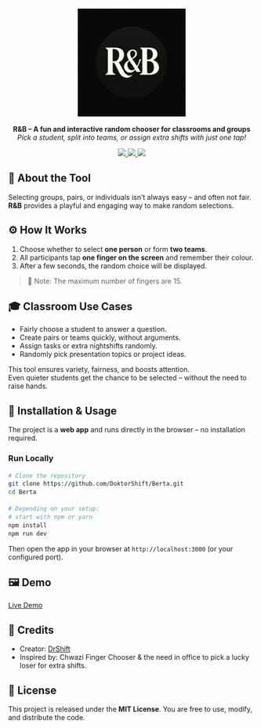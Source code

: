 
<p align="center">
  <img src="./berta.png" alt="R&B Screenshot" width="220" />
</p>

<p align="center">
  <b>R&B – A fun and interactive random chooser for classrooms and groups</b><br/>
  <i>Pick a student, split into teams, or assign extra shifts with just one tap!</i>
</p>



<p align="center">
  <a href="https://dubistdran.netlify.app/" target="_blank">
    <img src="https://img.shields.io/badge/🚀-Live%20Demo-brightgreen?style=for-the-badge" />
  </a>
  <a href="https://github.com/DoktorShift" target="_blank">
    <img src="https://img.shields.io/badge/👨‍💻-Created%20by%20DrShift-blueviolet?style=for-the-badge" />
  </a>
  <img src="https://img.shields.io/badge/License-MIT-yellow?style=for-the-badge" />
</p>




## 📖 About the Tool

Selecting groups, pairs, or individuals isn’t always easy – and often not fair.  
**R&B** provides a playful and engaging way to make random selections.  



## ⚙️ How It Works

1. Choose whether to select **one person** or form **two teams**.
2. All participants tap **one finger on the screen** and remember their colour.  
3. After a few seconds, the random choice will be displayed. 

> 🔎 Note: The maximum number of fingers are 15.



## 🎓 Classroom Use Cases

- Fairly choose a student to answer a question.  
- Create pairs or teams quickly, without arguments.  
- Assign tasks or extra nightshifts randomly.  
- Randomly pick presentation topics or project ideas.  

This tool ensures variety, fairness, and boosts attention.  
Even quieter students get the chance to be selected – without the need to raise hands.



## 🚀 Installation & Usage

The project is a **web app** and runs directly in the browser – no installation required.  

### Run Locally

```bash
# Clone the repository
git clone https://github.com/DoktorShift/Berta.git
cd Berta

# Depending on your setup:
# start with npm or yarn
npm install
npm run dev
````

Then open the app in your browser at `http://localhost:3000` (or your configured port).



## 🖼️ Demo

[Live Demo](https://dubistdran.netlify.app/)



## 🙌 Credits

* Creator: [DrShift](https://github.com/DoktorShift)
* Inspired by: Chwazi Finger Chooser & the need in office to pick a lucky loser for extra shifts.



## 📜 License

This project is released under the **MIT License**.
You are free to use, modify, and distribute the code.



